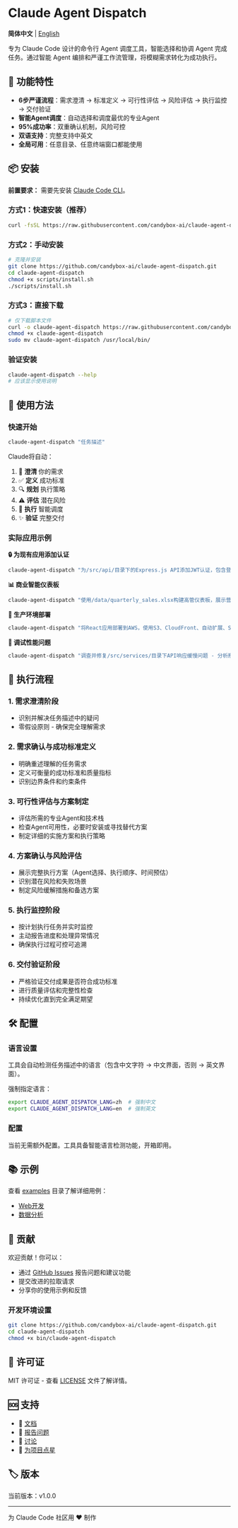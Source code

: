# Claude Agent Dispatch

**简体中文** | [English](../README.md)

专为 Claude Code 设计的命令行 Agent 调度工具，智能选择和协调 Agent 完成任务。通过智能 Agent 编排和严谨工作流管理，将模糊需求转化为成功执行。

## 🎯 功能特性

- **6步严谨流程**：需求澄清 → 标准定义 → 可行性评估 → 风险评估 → 执行监控 → 交付验证
- **智能Agent调度**：自动选择和调度最优的专业Agent
- **95%成功率**：双重确认机制，风险可控
- **双语支持**：完整支持中英文
- **全局可用**：任意目录、任意终端窗口都能使用

## 📦 安装

**前置要求：** 需要先安装 [Claude Code CLI](https://github.com/anthropics/claude-code)。

### 方式1：快速安装（推荐）
```bash
curl -fsSL https://raw.githubusercontent.com/candybox-ai/claude-agent-dispatch/main/scripts/install.sh | bash
```

### 方式2：手动安装
```bash
# 克隆并安装
git clone https://github.com/candybox-ai/claude-agent-dispatch.git
cd claude-agent-dispatch
chmod +x scripts/install.sh
./scripts/install.sh
```

### 方式3：直接下载
```bash
# 仅下载脚本文件
curl -o claude-agent-dispatch https://raw.githubusercontent.com/candybox-ai/claude-agent-dispatch/main/bin/claude-agent-dispatch
chmod +x claude-agent-dispatch
sudo mv claude-agent-dispatch /usr/local/bin/
```

### 验证安装
```bash
claude-agent-dispatch --help
# 应该显示使用说明
```

## 🚀 使用方法

### 快速开始
```bash
claude-agent-dispatch "任务描述"
```

Claude将自动：
1. 📝 **澄清** 你的需求
2. ✅ **定义** 成功标准
3. 🔍 **规划** 执行策略
4. ⚠️ **评估** 潜在风险
5. 🚀 **执行** 智能调度
6. ✨ **验证** 完整交付

### 实际应用示例

**🔒 为现有应用添加认证**
```bash
claude-agent-dispatch "为/src/api/目录下的Express.js API添加JWT认证，包含登录、注册、密码重置和邮箱验证功能"
```

**📊 商业智能仪表板**
```bash
claude-agent-dispatch "使用/data/quarterly_sales.xlsx构建高管仪表板，展示营收趋势、地区业绩、热销产品和增长预测，使用交互式Plotly图表"
```

**🚀 生产环境部署**
```bash
claude-agent-dispatch "将React应用部署到AWS，使用S3、CloudFront、自动扩展、SSL证书，并通过GitHub Actions建立CI/CD流水线"
```

**🐛 调试性能问题**
```bash
claude-agent-dispatch "调查并修复/src/services/目录下API响应缓慢问题 - 分析瓶颈、优化数据库查询、实现缓存，达到<200ms响应时间"
```

## 🔄 执行流程

### 1. 需求澄清阶段
- 识别并解决任务描述中的疑问
- 零假设原则 - 确保完全理解需求

### 2. 需求确认与成功标准定义
- 明确重述理解的任务需求
- 定义可衡量的成功标准和质量指标
- 识别边界条件和约束条件

### 3. 可行性评估与方案制定
- 评估所需的专业Agent和技术栈
- 检查Agent可用性，必要时安装或寻找替代方案
- 制定详细的实施方案和执行策略

### 4. 方案确认与风险评估
- 展示完整执行方案（Agent选择、执行顺序、时间预估）
- 识别潜在风险和失败场景
- 制定风险缓解措施和备选方案

### 5. 执行监控阶段
- 按计划执行任务并实时监控
- 主动报告进度和处理异常情况
- 确保执行过程可控可追溯

### 6. 交付验证阶段
- 严格验证交付成果是否符合成功标准
- 进行质量评估和完整性检查
- 持续优化直到完全满足期望

## 🛠️ 配置

### 语言设置
工具会自动检测任务描述中的语言（包含中文字符 → 中文界面，否则 → 英文界面）。

强制指定语言：
```bash
export CLAUDE_AGENT_DISPATCH_LANG=zh  # 强制中文
export CLAUDE_AGENT_DISPATCH_LANG=en  # 强制英文
```

### 配置
当前无需额外配置。工具具备智能语言检测功能，开箱即用。

## 📚 示例

查看 [examples](../examples/) 目录了解详细用例：
- [Web开发](../examples/web-development_zh.md)
- [数据分析](../examples/data-analysis_zh.md)

## 🤝 贡献

欢迎贡献！你可以：
- 通过 [GitHub Issues](https://github.com/candybox-ai/claude-agent-dispatch/issues) 报告问题和建议功能
- 提交改进的拉取请求
- 分享你的使用示例和反馈

### 开发环境设置
```bash
git clone https://github.com/candybox-ai/claude-agent-dispatch.git
cd claude-agent-dispatch
chmod +x bin/claude-agent-dispatch
```

## 📄 许可证

MIT 许可证 - 查看 [LICENSE](../LICENSE) 文件了解详情。

## 🆘 支持

- 📖 [文档](../docs/)
- 🐛 [报告问题](https://github.com/candybox-ai/claude-agent-dispatch/issues)
- 💬 [讨论](https://github.com/candybox-ai/claude-agent-dispatch/discussions)
- 🌟 [为项目点星](https://github.com/candybox-ai/claude-agent-dispatch)

## 🏷️ 版本

当前版本：v1.0.0

---

为 Claude Code 社区用 ❤️ 制作